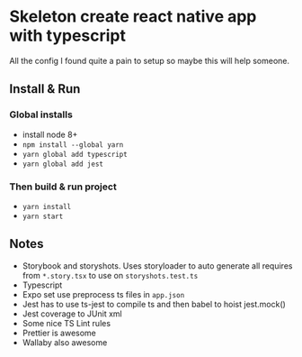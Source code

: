 # Skeleton create react native app with typescript

All the config I found quite a pain to setup so maybe this will help someone.

## Install & Run

### Global installs

* install node 8+
* `npm install --global yarn`
* `yarn global add typescript`
* `yarn global add jest`

### Then build & run project

* `yarn install`
* `yarn start`

## Notes

* Storybook and storyshots. Uses storyloader to auto generate all requires from `*.story.tsx` to use on `storyshots.test.ts`
* Typescript
* Expo set use preprocess ts files in `app.json`
* Jest has to use ts-jest to compile ts and then babel to hoist jest.mock()
* Jest coverage to JUnit xml
* Some nice TS Lint rules
* Prettier is awesome
* Wallaby also awesome

